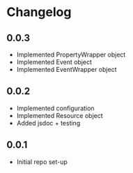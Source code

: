 # Changelog

## 0.0.3
* Implemented PropertyWrapper object
* Implemented Event object
* Implemented EventWrapper object

## 0.0.2
* Implemented configuration
* Implemented Resource object
* Added jsdoc + testing

## 0.0.1
* Initial repo set-up